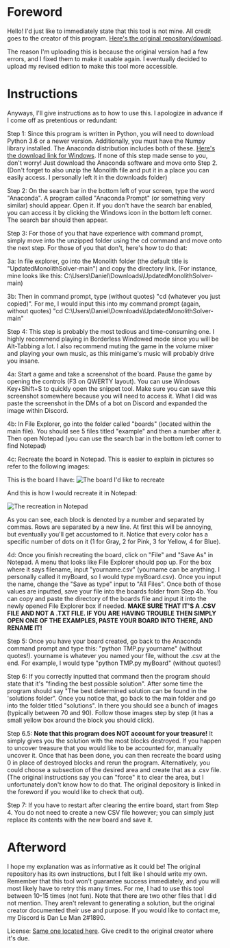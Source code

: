 # Foreword
Hello! I'd just like to immediately state that this tool is not mine. All credit goes to the creator of this program. [Here's the original repository/download](https://github.com/Azshene/THM_Solver).

The reason I'm uploading this is because the original version had a few errors, and I fixed them to make it usable again. I eventually decided to upload my revised edition to make this tool more accessible.

# Instructions
Anyways, I'll give instructions as to how to use this. I apologize in advance if I come off as pretentious or redundant:

Step 1: Since this program is written in Python, you will need to download Python 3.6 or a newer version. Additionally, you must have the Numpy library installed. 
The Anaconda distribution includes both of these. [Here's the download link for Windows](https://www.anaconda.com/products/individual#windows). If none of this step made sense to you, don't worry! Just download the Anaconda software and move onto Step 2.
(Don't forget to also unzip the Monolith file and put it in a place you can easily access. I personally left it in the downloads folder)

Step 2: On the search bar in the bottom left of your screen, type the word "Anaconda". A program called "Anaconda Prompt" (or something very similar) should appear. Open it. If you don't have the search bar enabled, you can access it by clicking the Windows icon in the bottom left corner. The search bar should then appear.

Step 3: For those of you that have experience with command prompt, simply move into the unzipped folder using the cd command and move onto the next step. For those of you that don't, here's how to do that:

3a: In file explorer, go into the Monolith folder (the default title is "UpdatedMonolithSolver-main") and copy the directory link. (For instance, mine looks like this: C:\Users\Daniel\Downloads\UpdatedMonolithSolver-main)

3b: Then in command prompt, type (without quotes) "cd (whatever you just copied)". For me, I would input this into my command prompt (again, without quotes) "cd C:\Users\Daniel\Downloads\UpdatedMonolithSolver-main"
	
Step 4: This step is probably the most tedious and time-consuming one. I highly recommend playing in Borderless Windowed mode since you will be Alt-Tabbing a lot. I also recommend muting the game in the volume mixer and playing your own music, as this minigame's music will probably drive you insane.
  
4a: Start a game and take a screenshot of the board. Pause the game by opening the controls (F3 on QWERTY layout). You can use Windows Key+Shift+S to quickly open the snippet tool. Make sure you can save this screenshot somewhere because you will need to access it. What I did was paste the screenshot in the DMs of a bot on Discord and expanded the image within Discord.
  
4b: In File Explorer, go into the folder called "boards" (located within the main file). You should see 5 files titled "example" and then a number after it. Then open Notepad (you can use the search bar in the bottom left corner to find Notepad)
  
4c: Recreate the board in Notepad. This is easier to explain in pictures so refer to the following images:
  
This is the board I have:
![The board I'd like to recreate](https://cdn.discordapp.com/attachments/786485904176971827/788300313815285770/unknown.png)
  
And this is how I would recreate it in Notepad:
	
![The recreation in Notepad](https://cdn.discordapp.com/attachments/786485904176971827/788300784487628800/unknown.png)
  
As you can see, each block is denoted by a number and separated by commas. Rows are separated by a new line. At first this will be annoying, but eventually you'll get accustomed to it. Notice that every color has a specific number of dots on it (1 for Gray, 2 for Pink, 3 for Yellow, 4 for Blue).
	
4d: Once you finish recreating the board, click on "File" and "Save As" in Notepad. A menu that looks like File Explorer should pop up. For the box where it says filename, input "yourname.csv" (yourname can be anything. I personally called it myBoard, so I would type myBoard.csv). Once you input the name, change the "Save as type" input to "All Files". Once both of those values are inputted, save your file into the boards folder from Step 4b. You can copy and paste the directory of the boards file and input it into the newly opened File Explorer box if needed. **MAKE SURE THAT IT'S A .CSV FILE AND NOT A .TXT FILE. IF YOU ARE HAVING TROUBLE THEN SIMPLY OPEN ONE OF THE EXAMPLES, PASTE YOUR BOARD INTO THERE, AND RENAME IT!**

Step 5: Once you have your board created, go back to the Anaconda command prompt and type this: "python TMP.py yourname" (without quotes!). yourname is whatever you named your file, without the .csv at the end. For example, I would type "python TMP.py myBoard" (without quotes!)

Step 6: If you correctly inputted that command then the program should state that it's "finding the best possible solution". After some time the program should say "The best determined solution can be found in the 'solutions folder". Once you notice that, go back to the main folder and go into the folder titled "solutions". In there you should see a bunch of images (typically between 70 and 90). Follow those images step by step (it has a small yellow box around the block you should click).

Step 6.5: **Note that this program does NOT account for your treasure!** It simply gives you the solution with the most blocks destroyed. If you happen to uncover treasure that you would like to be accounted for, manually uncover it. Once that has been done, you can then recreate the board using 0 in place of destroyed blocks and rerun the program. Alternatively, you could choose a subsection of the desired area and create that as a .csv file. (The original instructions say you can "force" it to clear the area, but I unfortunately don't know how to do that. The original depository is linked in the foreword if you would like to check that out).

Step 7: If you have to restart after clearing the entire board, start from Step 4. You do not need to create a new CSV file however; you can simply just replace its contents with the new board and save it.
# Afterword

I hope my explanation was as informative as it could be! The original repository has its own instructions, but I felt like I should write my own. Remember that this tool won't guarantee success immediately, and you will most likely have to retry this many times. For me, I had to use this tool between 10-15 times (not fun). Note that there are two other files that I did not mention. They aren't relevant to generating a solution, but the original creator documented their use and purpose. If you would like to contact me, my Discord is Dan Le Man 2#1890.

License: [Same one located here](https://github.com/Azshene/THM_Solver). Give credit to the original creator where it's due.
